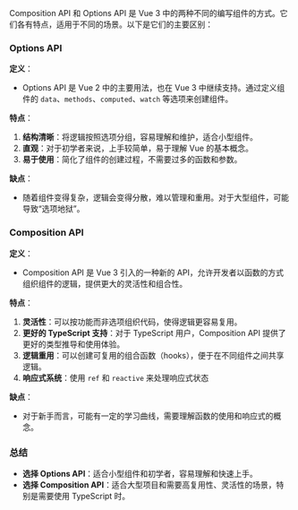 Composition API 和 Options API 是 Vue 3 中的两种不同的编写组件的方式。它们各有特点，适用于不同的场景。以下是它们的主要区别：

### Options API

**定义**：
- Options API 是 Vue 2 中的主要用法，也在 Vue 3 中继续支持。通过定义组件的 `data`、`methods`、`computed`、`watch` 等选项来创建组件。

**特点**：
1. **结构清晰**：将逻辑按照选项分组，容易理解和维护，适合小型组件。
2. **直观**：对于初学者来说，上手较简单，易于理解 Vue 的基本概念。
3. **易于使用**：简化了组件的创建过程，不需要过多的函数和参数。

**缺点**：
- 随着组件变得复杂，逻辑会变得分散，难以管理和重用。对于大型组件，可能导致“选项地狱”。

### Composition API

**定义**：
- Composition API 是 Vue 3 引入的一种新的 API，允许开发者以函数的方式组织组件的逻辑，提供更大的灵活性和组合性。

**特点**：
1. **灵活性**：可以按功能而非选项组织代码，使得逻辑更容易复用。
2. **更好的 TypeScript 支持**：对于 TypeScript 用户，Composition API 提供了更好的类型推导和使用体验。
3. **逻辑重用**：可以创建可复用的组合函数（hooks），便于在不同组件之间共享逻辑。
4. **响应式系统**：使用 `ref` 和 `reactive` 来处理响应式状态

**缺点**：
- 对于新手而言，可能有一定的学习曲线，需要理解函数的使用和响应式的概念。

### 总结

- **选择 Options API**：适合小型组件和初学者，容易理解和快速上手。
- **选择 Composition API**：适合大型项目和需要高复用性、灵活性的场景，特别是需要使用 TypeScript 时。
